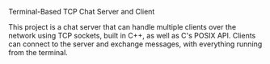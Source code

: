 Terminal-Based TCP Chat Server and Client 

This project is a chat server that can handle multiple clients over the network using TCP sockets, built in C++, as well as C's POSIX API.
Clients can connect to the server and exchange messages, with everything running from the terminal.
